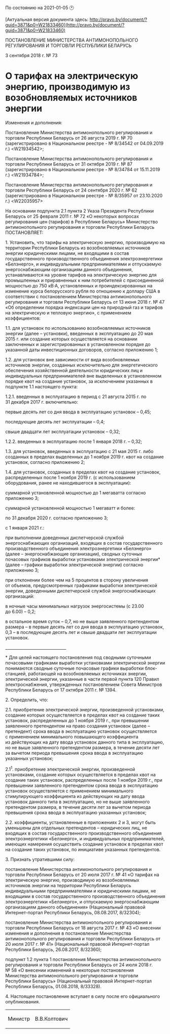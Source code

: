 По состоянию на 2021-01-05 &#x1F550;

[Актуальная версия документа здесь: http://pravo.by/document/?guid=3871&p0=W21833460](http://pravo.by/document/?guid=3871&p0=W21833460)

<p>ПОСТАНОВЛЕНИЕ МИНИСТЕРСТВА АНТИМОНОПОЛЬНОГО РЕГУЛИРОВАНИЯ И ТОРГОВЛИ РЕСПУБЛИКИ БЕЛАРУСЬ</p>
<p>3 сентября 2018 г. № 73</p>
<h1>О тарифах на электрическую энергию, производимую из возобновляемых источников энергии</h1>
<p>Изменения и дополнения:</p>
<p>Постановление Министерства антимонопольного регулирования и торговли Республики Беларусь от 26 августа 2019 г. № 70 (зарегистрировано в Национальном реестре - № 8/34542 от 04.09.2019 г.) &lt;W21934542&gt;;</p>
<p>Постановление Министерства антимонопольного регулирования и торговли Республики Беларусь от 31 октября 2019 г. № 87 (зарегистрировано в Национальном реестре - № 8/34784 от 15.11.2019 г.) &lt;W21934784&gt;;</p>
<p>Постановление Министерства антимонопольного регулирования и торговли Республики Беларусь от 24 сентября 2020 г. № 62 (зарегистрировано в Национальном реестре - № 8/35957 от 23.10.2020 г.) &lt;W22035957&gt;</p>
<p></p>
<p>На основании подпункта 2.1 пункта 2 Указа Президента Республики Беларусь от 25 февраля 2011 г. № 72 «О некоторых вопросах регулирования цен (тарифов) в Республике Беларусь» Министерство антимонопольного регулирования и торговли Республики Беларусь ПОСТАНОВЛЯЕТ:</p>
<p>1. Установить, что тарифы на электрическую энергию, производимую на территории Республики Беларусь из возобновляемых источников энергии юридическими лицами, не входящими в состав государственного производственного объединения электроэнергетики «Белэнерго», и индивидуальными предпринимателями и отпускаемую энергоснабжающим организациям данного объединения, устанавливаются на уровне тарифов на электрическую энергию для промышленных и приравненных к ним потребителей с присоединенной мощностью до 750 кВ·А, установленных и проиндексированных на изменение курса белорусского рубля по отношению к доллару США в соответствии с постановлением Министерства антимонопольного регулирования и торговли Республики Беларусь от 13 июня 2018 г. № 47 «Об определении порядка индексации цен на природный газ и тарифов на электрическую и тепловую энергию», с применением коэффициентов:</p>
<p>1.1. для установок по использованию возобновляемых источников энергии (далее – установки), введенных в эксплуатацию до 20 мая 2015 г. или создание которых осуществляется на основании заключенных и зарегистрированных в установленном порядке до указанной даты инвестиционных договоров, согласно приложению 1;</p>
<p>1.2. для установок вне зависимости от вида возобновляемых источников энергии, созданных исключительно для энергетического обеспечения хозяйственной деятельности юридических лиц и индивидуальных предпринимателей вне выделенных в установленном порядке квот на создание установок, за исключением указанных в подпункте 1.1 настоящего пункта:</p>
<p>1.2.1. введенных в эксплуатацию в период с 21 августа 2015 г. по 31 декабря 2017 г. включительно:</p>
<p>первые десять лет со дня ввода в эксплуатацию установок – 0,45;</p>
<p>последующие десять лет эксплуатации – 0,4;</p>
<p>свыше двадцати лет эксплуатации установок – 0,32;</p>
<p>1.2.2. введенных в эксплуатацию после 1 января 2018 г. – 0,32;</p>
<p>1.3. для установок, введенных в эксплуатацию с 21 мая 2015 г. либо созданных в пределах выделенных до 1 ноября 2019 г. квот на создание установок, согласно приложению 2;</p>
<p>1.4. для установок, созданных в пределах квот на создание установок, распределенных после 1 ноября 2019 г. (с использованием оборудования, ранее не находившегося в эксплуатации):</p>
<p>суммарной установленной мощностью до 1 мегаватта согласно приложению 3;</p>
<p>суммарной установленной мощностью 1 мегаватт и более:</p>
<p>по 31 декабря 2020 г. согласно приложению 3;</p>
<p>с 1 января 2021 г.:</p>
<p>при выполнении доведенных диспетчерской службой энергоснабжающих организаций, входящих в состав государственного производственного объединения электроэнергетики «Белэнерго» (далее – энергоснабжающие организации), сводных суточных почасовых графиков выработки установками электрической энергии* (далее – графики выработки электрической энергии) согласно приложению 3;</p>
<p>при отклонении более чем на 5 процентов в сторону увеличения от объемов, предусмотренных графиками выработки электрической энергии, доведенными диспетчерской службой энергоснабжающих организаций:</p>
<p>в ночные часы минимальных нагрузок энергосистемы (с 23.00 до 6.00) – 0,2;</p>
<p>в остальное время суток – 0,7, но не выше заявленного претендентом размера – в первые десять лет со дня ввода в эксплуатацию установок, 0,3 – в последующие десять лет и свыше двадцати лет эксплуатации установок.</p>
<p>______________________________</p>
<p>* Для целей настоящего постановления под сводными суточными почасовыми графиками выработки установками электрической энергии понимаются сводные суточные почасовые графики выработки блок-станцией, работающей на возобновляемых источниках энергии, электрической энергии, указанные в части первой пункта 120 Правил электроснабжения, утвержденных постановлением Совета Министров Республики Беларусь от 17 октября 2011 г. № 1394.</p>
<p>2. Определить, что:</p>
<p>2.1. приобретение электрической энергии, произведенной установками, создание которых осуществляется в пределах квот на создание таких установок, распределенных до 1 ноября 2019 г., при превышении заявленного претендентом на право создания установок (далее – претендент) срока ввода в эксплуатацию установок осуществляется с применением минимального повышающего коэффициента из действующих на дату ввода установок данного типа в эксплуатацию, но не выше заявленного претендентом размера, в течение десяти лет за вычетом периода превышения срока ввода в эксплуатацию указанных установок;</p>
<p>2.1<sup>1</sup>. приобретение электрической энергии, произведенной установками, создание которых осуществляется в пределах квот на создание таких установок, распределенных после 1 ноября 2019 г., при превышении заявленного претендентом срока ввода в эксплуатацию установок осуществляется с применением минимального стимулирующего коэффициента из действующих на дату ввода установок данного типа в эксплуатацию, но не выше заявленного претендентом размера, в течение десяти лет за вычетом периода превышения срока ввода в эксплуатацию указанных установок;</p>
<p>2.2. коэффициенты, установленные в приложениях 2 и 3, могут быть уменьшены для отдельных претендентов – юридических лиц, не входящих в состав государственного производственного объединения электроэнергетики «Белэнерго», и индивидуальных предпринимателей, имеющих намерения осуществить создание установок в пределах квот на создание таких установок, по инициативе указанных претендентов.</p>
<p>3. Признать утратившими силу:</p>
<p>постановление Министерства антимонопольного регулирования и торговли Республики Беларусь от 20 июля 2017 г. № 41 «О тарифах на электрическую энергию, производимую из возобновляемых источников энергии на территории Республики Беларусь индивидуальными предпринимателями и юридическими лицами, не входящими в состав государственного производственного объединения электроэнергетики «Белэнерго», и отпускаемую энергоснабжающим организациям данного объединения» (Национальный правовой Интернет-портал Республики Беларусь, 08.08.2017, 8/32304);</p>
<p>постановление Министерства антимонопольного регулирования и торговли Республики Беларусь от 18 августа 2017 г. № 43 «О внесении изменения и дополнения в постановление Министерства антимонопольного регулирования и торговли Республики Беларусь от 20 июля 2017 г. № 41» (Национальный правовой Интернет-портал Республики Беларусь, 26.08.2017, 8/32360);</p>
<p>подпункт 1.2 пункта 1 постановления Министерства антимонопольного регулирования и торговли Республики Беларусь от 24 июля 2018 г. № 58 «О внесении изменений в некоторые постановления Министерства антимонопольного регулирования и торговли Республики Беларусь» (Национальный правовой Интернет-портал Республики Беларусь, 01.08.2018, 8/33328).</p>
<p>4. Настоящее постановление вступает в силу после его официального опубликования.</p>
<p></p>
<table><tr>
<td><p>Министр</p></td>
<td><p>В.В.Колтович</p></td>
</tr></table>
<p></p>